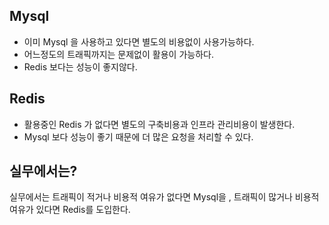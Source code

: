 ## Mysql
- 이미 Mysql 을 사용하고 있다면 별도의 비용없이 사용가능하다.
- 어느정도의 트래픽까지는 문제없이 활용이 가능하다.
- Redis 보다는 성능이 좋지않다.


## Redis
- 활용중인 Redis 가 없다면 별도의 구축비용과 인프라 관리비용이 발생한다.
- Mysql 보다 성능이 좋기 때문에 더 많은 요청을 처리할 수 있다.


## 실무에서는?
실무에서는 트래픽이 적거나 비용적 여유가 없다면 Mysql을 , 트래픽이 많거나 비용적 여유가 있다면 Redis를 도입한다.
